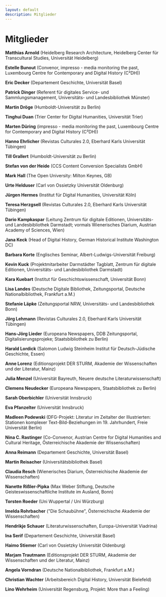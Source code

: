 ```yaml
---
layout: default
description: Mitglieder
---
```


# Mitglieder

**Matthias Arnold** (Heidelberg Research Architecture, Heidelberg Center für Transcultural Studies, Universität Heidelberg)   

**Estelle Bunout** (Convenor, impresso - media monitoring the past, Luxembourg Centre for Contemporary and Digital History (C²DH))

**Eric Decker** (Departement Geschichte, Universität Basel)   

**Patrick Dinger** (Referent für digitales Service- und Sammlungsmanagement, Universitäts- und Landesbibliothek Münster)

**Martin Dröge** (Humboldt-Universität zu Berlin)

**Tinghui Duan** (Trier Center for Digital Humanities, Universität Trier)

**Marten Düring** (impresso - media monitoring the past, Luxembourg Centre for Contemporary and Digital History (C²DH))

**Hanno Ehrlicher** (Revistas Culturales 2.0, Eberhard Karls Universität Tübingen)  

**Till Grallert** (Humboldt-Universität zu Berlin)

**Stefan von der Heide** (CCS Content Conversion Specialists GmbH)

**Mark Hall** (The Open University: Milton Keynes, GB)

**Urte Helduser** (Carl von Ossietzky Universität Oldenburg)  

**Jürgen Hermes** (Institut für Digital Humanities, Universität Köln)

**Teresa Herzgsell** (Revistas Culturales 2.0, Eberhard Karls Universität Tübingen)    

**Dario Kampkaspar** (Leitung Zentrum für digitale Editionen, Universitäts- und Landesbibliothek Darmstadt; vormals Wienerisches Diarium, Austrian Academy of Sciences, Wien)    

**Jana Keck** (Head of Digital History, German Historical Institute Washington DC)    

**Barbara Korte** (Englisches Seminar, Albert-Ludwigs-Universität Freiburg)  

**Kevin Kuck** (Projektmitarbeiter Darmstädter Tagblatt, Zentrum für digitale Editionen, Universitäts- und Landesbibliothek Darmstadt)

**Kara Kuebart** (Institut für Geschichtswissenschaft, Universität Bonn)

**Lisa Landes** (Deutsche Digitale Bibliothek, Zeitungsportal, Deutsche Nationalbibliothek, Frankfurt a.M.)    

**Stefanie Läpke** (Zeitungsportal NRW, Universitäts- und Landesbibliothek Bonn)    

**Jörg Lehmann** (Revistas Culturales 2.0, Eberhard Karls Universität Tübingen)    

**Hans-Jörg Lieder** (Europeana Newspapers, DDB Zeitungsportal, Digitalisierungsprojeke; Staatsbibliothek zu Berlin)    

**Harald Lordick** (Salomon Ludwig Steinheim Institut für Deutsch-Jüdische Geschichte, Essen)  

**Anne Lorenz** (Editionsprojekt DER STURM, Akademie der Wissenschaften und der Literatur, Mainz)    

**Julia Menzel** (Universität Bayreuth, Neuere deutsche Literaturwissenschaft)    

**Clemens Neudecker** (Europeana Newspapers, Staatsbibliothek zu Berlin)    

**Sarah Oberbichler** (Universität Innsbruck)

**Eva Pfanzelter** (Universität Innsbruck)

**Madleen Podewski** (DFG-Projekt: Literatur im Zeitalter der Illustrierten: Stationen komplexer Text-Bild-Beziehungen im 19. Jahrhundert, Freie Universität Berlin)

**Nina C. Rastinger** (Co-Convenor, Austrian Centre for Digital Humanities and Cultural Heritage, Österreichische Akademie der Wissenschaften)

**Anna Reimann** (Departement Geschichte, Universität Basel)   

**Martin Reisacher** (Universitätsbibliothek Basel)

**Claudia Resch** (Wienerisches Diarium, Österreichische Akademie der Wissenschaften)    

**Nanette Rißler-Pipka** (Max Weber Stiftung, Deutsche Geisteswissenschaftliche Institute im Ausland, Bonn)    

**Torsten Roeder** (Uni Wuppertal / Uni Würzburg)  

**Imelda Rohrbacher** ("Die Schaubühne", Österreichische Akademie der Wissenschaften)

**Hendrikje Schauer** (Literaturwissenschaften, Europa-Universität Viadrina)

**Ina Serif** (Departement Geschichte, Universität Basel)   

**Haimo Stiemer** (Carl von Ossietzky Universität Oldenburg)

**Marjam Trautmann** (Editionsprojekt DER STURM, Akademie der Wissenschaften und der Literatur, Mainz)

**Angela Vorndran** (Deutsche Nationalbibliothek, Frankfurt a.M.)

**Christian Wachter** (Arbeitsbereich Digital History, Universität Bielefeld)

**Lino Wehrheim** (Universität Regensburg, Projekt: More than a Feeling)
